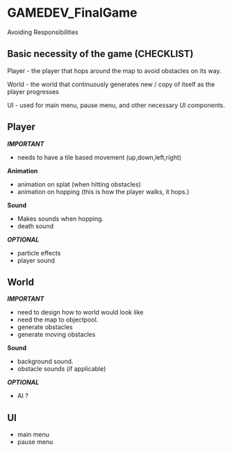 # GAMEDEV_FinalGame


Avoiding Responsibilities


## Basic necessity of the game (CHECKLIST)

 Player - the player that hops around the map to avoid obstacles on its way.

 World - the world that continuously generates new / copy of itself as the player progresses

 UI - used for main menu, pause menu, and other necessary UI components.
 

## Player

***IMPORTANT***
- needs to have a tile based movement (up,down,left,right)

**Animation**
- animation on splat (when hitting obstacles)
- animation on hopping (this is how the player walks, it hops.)

**Sound**
- Makes sounds when hopping.
- death sound

***OPTIONAL***
- particle effects
- player sound


## World

***IMPORTANT***
- need to design how to world would look like
- need the map to objectpool.
- generate obstacles
- generate moving obstacles

**Sound**
- background sound.
- obstacle sounds (if applicable)

***OPTIONAL***
- AI ?

## UI
- main menu
- pause menu
